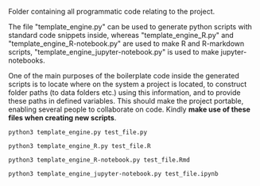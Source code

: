Folder containing all programmatic code relating to the project.


The file "template_engine.py" can be used to generate python scripts with standard code snippets inside, whereas "template_engine_R.py" and "template_engine_R-notebook.py" are used to make R and R-markdown scripts, "template_engine_jupyter-notebook.py" is used to make jupyter-notebooks.


One of the main purposes of the boilerplate code inside the generated scripts is to locate where on the system a project is located, to construct folder paths (to data folders etc.) using this information, and to provide these paths in defined variables. This should make the project portable, enabling several people to collaborate on code. Kindly __make use of these files when creating new scripts__.


`python3 template_engine.py test_file.py`


`python3 template_engine_R.py test_file.R`


`python3 template_engine_R-notebook.py test_file.Rmd`


`python3 template_engine_jupyter-notebook.py test_file.ipynb`
